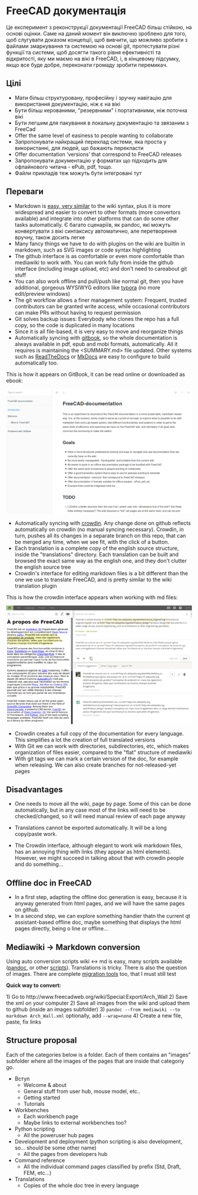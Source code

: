 # FreeCAD документація

Це експеримент з реконструкції документації FreeCAD більш стійкою, на основі оцінки. Саме на даний момент він виключно зроблено для того, щоб слугувати доказом концепції, щоб вивчити, що можливо зробити з файлами змаркування та системою на основі git, протестувати різні функції та системи, щоб досягти такого рівня ефективністі та відкритості, яку ми маємо на вікі в FreeCAD, і, в кінцевому підсумку, якщо все буде добре, переконати громаду зробити перемикач.

## Цілі

* Мати більш структуровану, професійну і зручну навігацію для використання документацію, ніж є на вікі
* Бути більш керованими, "резервними" і портативними, ніж поточна вікі
* Бути легшим для пакування в локальну документацію та звязаним з FreeCad
* Offer the same level of easiness to people wanting to collaborate
* Запропонувати найкращий переклад системи, яка проста у використанні, для людей, що бажають перекласти
* Offer documentation ‘versions’ that correspond to FreeCAD releases
* Запропонувати документацію у форматах що підходить для офлайнового читача - ePub, pdf, тощо.
* Файли прикладів теж можуть бути інтегровані тут

## Переваги

* Markdown is [easy, very similar](https://github.com/adam-p/markdown-here/wiki/Markdown-Cheatsheet) to the wiki syntax, plus it is more widespread and easier to convert to other formats (more convertors available) and integrate into other platforms that can do some other tasks automatically. Є багато сценаріїв, як pandoc, які можуть конвертувати з вікі синтаксису автоматично, але перетворення вручну, також досить легке
* Many fancy things we have to do with plugins on the wiki are builtin in markdown, such as SVG images or code syntax highlighting
* The github interface is as comfortable or even more comfortable than mediawiki to work with. You can work fully from inside the github interface (including image upload, etc) and don't need to careabout git stuff
* You can also work offline and pull/push like normal git, then you have additional, gorgeous WYSIWYG editors like [typora](https://typora.io) (no more edit/preview windows)
* The git workflow allows a finer management system: Frequent, trusted contributors can be granted write access, while occasional contributors can make PRs without having to request permission
* Git solves backup issues: Everybody who clones the repo has a full copy, so the code is duplicated in many locations
* Since it is all file-based, it is very easy to move and reorganize things
* Automatically syncing with [gitbook](https://legacy.gitbook.com/book/yorikvanhavre/freecad-documentation), so the whole documentation is always available in pdf, epub and mobi formats, automatically. All it requires is maintaining the <SUMMARY.md> file updated. Other systems such as [ReadTheDocs](https://readthedocs.org/projects/freecad-documentation/) or [MkDocs](http://www.mkdocs.org/) are easy to configure to build automatically too.

This is how it appears on GitBook, it can be read online or downloaded as ebook:

![](images/gitbook.png)

* Automatically syncing with [crowdin](https://crowdin.com/project/freecad-documentation). Any change done on github reflects automatically on crowdin (no manual syncing necessary). Crowdin, in turn, pushes all its changes in a separate branch on this repo, that can be merged any time, when we see fit, with the click of a button. 
* Each translation is a complete copy of the english source structure, inside the "translations" directory. Each translation can be built and browsed the exact same way as the english one, and they don't clutter the english source tree
* Crowdin's interface for editing markdown files is a bit different than the one we use to translate FreeCAD, and is pretty similar to the wiki translation plugin

This is how the crowdin interface appears when working with md files:

![](images/crowdin.png)

* Crowdin creates a full copy of the documentation for every language. This simplifies a lot the creation of full translated versions
* With Git we can work with directories, subdirectories, etc, which makes organization of files easier, compared to the "flat" structure of mediawiki
* With git tags we can mark a certain version of the doc, for example when releasing. We can also create branches for not-released-yet pages

## Disadvantages

* One needs to move all the wiki, page by page. Some of this can be done automatically, but in any case most of the links will need to be checked/changed, so it will need manual review of each page anyway
* Translations cannot be exported automatically. It will be a long copy/paste work.
* The Crowdin interface, although elegant to work wik markdown files, has an annoying thing with links (they appear as <a> html elements). However, we might succeed in talking about that with crowdin people and do something...</li> </ul> </li> </ul> 
    
    <h2>
      Offline doc in FreeCAD
    </h2>
    
    <ul>
      <li>
        In a first step, adapting the offline doc generation is easy, because it is anyway generated from html pages, and we will have the same pages on github.
      </li>
      <li>
        In a second step, we can explore something handier thatn the current qt assistant-based offline doc, maybe something that displays the html pages directly, being o line or offline...
      </li>
    </ul>
    
    <h2>
      Mediawiki -> Markdown conversion
    </h2>
    
    <p>
      Using auto conversion scripts wiki <-> md is easy, many scripts available (<a href="http://pandoc.org/">pandoc</a>, or other <a href="https://github.com/Gozala/markdown-wiki">scripts</a>). Translations is tricky. There is also the question of images. There are complete <a href="https://github.com/philipashlock/mediawiki-to-markdown">migration tools</a> too, that I must still test
    </p>
    
    <p>
      <strong>Quick way to convert:</strong>
    </p>
    
    <p>
      1) Go to http://www.freecadweb.org/wiki/Special:Export/Arch_Wall 2) Save the xml on your computer 2) Save all images from the wiki and upload them to github (inside an images subfolder) 3) <code>pandoc --from mediawiki --to markdown Arch_Wall.xml</code> optionally, add <code>--wrap=none</code> 4) Create a new file, paste, fix links
    </p>
    
    <h2>
      Structure proposal
    </h2>
    
    <p>
      Each of the categories below is a folder. Each of them contains an "images" subfolder where all the images of the pages that are inside that categoriy go.
    </p>
    
    <ul>
      <li>
        Вступ <ul>
          <li>
            Welcome & about
          </li>
          <li>
            General stuff from user hub, mouse model, etc..
          </li>
          <li>
            Getting started
          </li>
          <li>
            Tutorials
          </li>
        </ul>
      </li>
      <li>
        Workbenches <ul>
          <li>
            Each workbench page
          </li>
          <li>
            Maybe links to external workbenches too?
          </li>
        </ul>
      </li>
      <li>
        Python scripting <ul>
          <li>
            All the poweruser hub pages
          </li>
        </ul>
      </li>
      <li>
        Development and deployment (python scripting is also development, so... should be some other name) <ul>
          <li>
            All the pages from developers hub
          </li>
        </ul>
      </li>
      <li>
        Command reference <ul>
          <li>
            All the individual command pages classified by prefix (Std, Draft, FEM, etc...)
          </li>
        </ul>
      </li>
      <li>
        Translations <ul>
          <li>
            Copies of the whole doc tree in every language
          </li>
        </ul>
      </li>
    </ul>